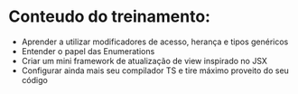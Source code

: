 # Conteudo do treinamento:

- Aprender a utilizar modificadores de acesso, herança e tipos genéricos
- Entender o papel das Enumerations
- Criar um mini framework de atualização de view inspirado no JSX
- Configurar ainda mais seu compilador TS e tire máximo proveito do seu código
